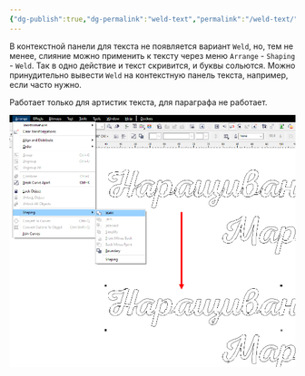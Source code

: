 ```yaml
---
{"dg-publish":true,"dg-permalink":"weld-text","permalink":"/weld-text/","created":"2024-04-23T20:51:55.638+07:00","updated":"2024-04-25T12:04:36.526+07:00"}
---
```


В контекстной панели для текста не появляется вариант `Weld`, но, тем не менее, слияние можно применить к тексту через меню `Arrange` - `Shaping` - `Weld`. Так в одно действие и текст скривится, и буквы сольются. Можно принудительно вывести `Weld` на контекстную панель текста, например, если часто нужно.

Работает только для артистик текста, для параграфа не работает.

![weld-on-text-1.png](/img/user/assets/weld-on-text-1.png)